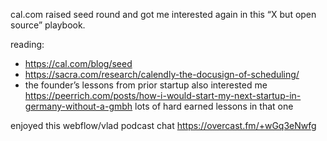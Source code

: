 

cal.com raised seed round and got me interested again in this “X but open source” playbook.

reading:
- https://cal.com/blog/seed
- https://sacra.com/research/calendly-the-docusign-of-scheduling/
- the founder’s lessons from prior startup also interested me https://peerrich.com/posts/how-i-would-start-my-next-startup-in-germany-without-a-gmbh lots of hard earned lessons in that one



enjoyed this webflow/vlad podcast chat https://overcast.fm/+wGq3eNwfg